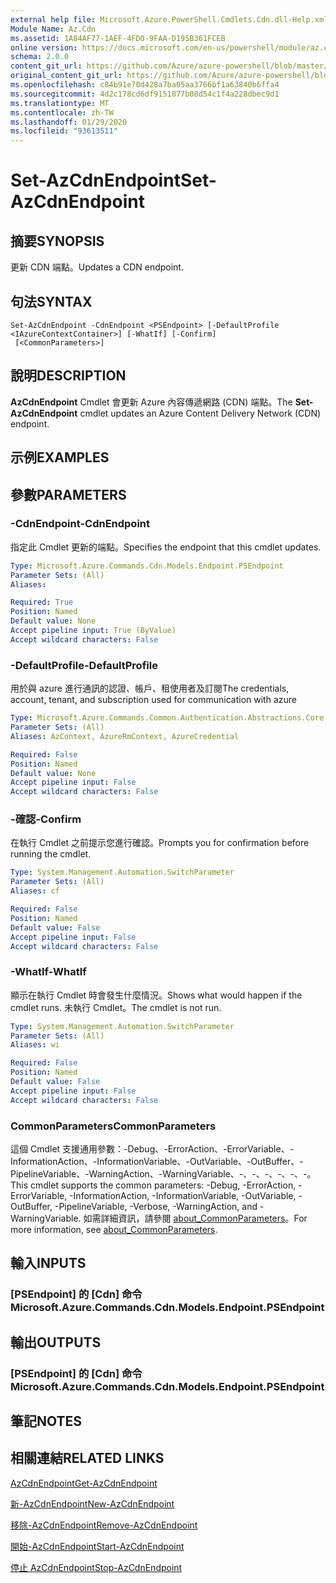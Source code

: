```yaml
---
external help file: Microsoft.Azure.PowerShell.Cmdlets.Cdn.dll-Help.xml
Module Name: Az.Cdn
ms.assetid: 1A84AF77-1AEF-4FD0-9FAA-D195B361FCEB
online version: https://docs.microsoft.com/en-us/powershell/module/az.cdn/set-azcdnendpoint
schema: 2.0.0
content_git_url: https://github.com/Azure/azure-powershell/blob/master/src/Cdn/Cdn/help/Set-AzCdnEndpoint.md
original_content_git_url: https://github.com/Azure/azure-powershell/blob/master/src/Cdn/Cdn/help/Set-AzCdnEndpoint.md
ms.openlocfilehash: c84b91e70d428a7ba05aa3766bf1a63840b6ffa4
ms.sourcegitcommit: 4d2c178cd6df9151877b08d54c1f4a228dbec9d1
ms.translationtype: MT
ms.contentlocale: zh-TW
ms.lasthandoff: 01/29/2020
ms.locfileid: "93613511"
---
```

# <span data-ttu-id="9c35d-101">Set-AzCdnEndpoint</span><span class="sxs-lookup"><span data-stu-id="9c35d-101">Set-AzCdnEndpoint</span></span>

## <span data-ttu-id="9c35d-102">摘要</span><span class="sxs-lookup"><span data-stu-id="9c35d-102">SYNOPSIS</span></span>
<span data-ttu-id="9c35d-103">更新 CDN 端點。</span><span class="sxs-lookup"><span data-stu-id="9c35d-103">Updates a CDN endpoint.</span></span>

## <span data-ttu-id="9c35d-104">句法</span><span class="sxs-lookup"><span data-stu-id="9c35d-104">SYNTAX</span></span>

```
Set-AzCdnEndpoint -CdnEndpoint <PSEndpoint> [-DefaultProfile <IAzureContextContainer>] [-WhatIf] [-Confirm]
 [<CommonParameters>]
```

## <span data-ttu-id="9c35d-105">說明</span><span class="sxs-lookup"><span data-stu-id="9c35d-105">DESCRIPTION</span></span>
<span data-ttu-id="9c35d-106">**AzCdnEndpoint** Cmdlet 會更新 Azure 內容傳遞網路 (CDN) 端點。</span><span class="sxs-lookup"><span data-stu-id="9c35d-106">The **Set-AzCdnEndpoint** cmdlet updates an Azure Content Delivery Network (CDN) endpoint.</span></span>

## <span data-ttu-id="9c35d-107">示例</span><span class="sxs-lookup"><span data-stu-id="9c35d-107">EXAMPLES</span></span>

## <span data-ttu-id="9c35d-108">參數</span><span class="sxs-lookup"><span data-stu-id="9c35d-108">PARAMETERS</span></span>

### <span data-ttu-id="9c35d-109">-CdnEndpoint</span><span class="sxs-lookup"><span data-stu-id="9c35d-109">-CdnEndpoint</span></span>
<span data-ttu-id="9c35d-110">指定此 Cmdlet 更新的端點。</span><span class="sxs-lookup"><span data-stu-id="9c35d-110">Specifies the endpoint that this cmdlet updates.</span></span>

```yaml
Type: Microsoft.Azure.Commands.Cdn.Models.Endpoint.PSEndpoint
Parameter Sets: (All)
Aliases:

Required: True
Position: Named
Default value: None
Accept pipeline input: True (ByValue)
Accept wildcard characters: False
```

### <span data-ttu-id="9c35d-111">-DefaultProfile</span><span class="sxs-lookup"><span data-stu-id="9c35d-111">-DefaultProfile</span></span>
<span data-ttu-id="9c35d-112">用於與 azure 進行通訊的認證、帳戶、租使用者及訂閱</span><span class="sxs-lookup"><span data-stu-id="9c35d-112">The credentials, account, tenant, and subscription used for communication with azure</span></span>

```yaml
Type: Microsoft.Azure.Commands.Common.Authentication.Abstractions.Core.IAzureContextContainer
Parameter Sets: (All)
Aliases: AzContext, AzureRmContext, AzureCredential

Required: False
Position: Named
Default value: None
Accept pipeline input: False
Accept wildcard characters: False
```

### <span data-ttu-id="9c35d-113">-確認</span><span class="sxs-lookup"><span data-stu-id="9c35d-113">-Confirm</span></span>
<span data-ttu-id="9c35d-114">在執行 Cmdlet 之前提示您進行確認。</span><span class="sxs-lookup"><span data-stu-id="9c35d-114">Prompts you for confirmation before running the cmdlet.</span></span>

```yaml
Type: System.Management.Automation.SwitchParameter
Parameter Sets: (All)
Aliases: cf

Required: False
Position: Named
Default value: False
Accept pipeline input: False
Accept wildcard characters: False
```

### <span data-ttu-id="9c35d-115">-WhatIf</span><span class="sxs-lookup"><span data-stu-id="9c35d-115">-WhatIf</span></span>
<span data-ttu-id="9c35d-116">顯示在執行 Cmdlet 時會發生什麼情況。</span><span class="sxs-lookup"><span data-stu-id="9c35d-116">Shows what would happen if the cmdlet runs.</span></span>
<span data-ttu-id="9c35d-117">未執行 Cmdlet。</span><span class="sxs-lookup"><span data-stu-id="9c35d-117">The cmdlet is not run.</span></span>

```yaml
Type: System.Management.Automation.SwitchParameter
Parameter Sets: (All)
Aliases: wi

Required: False
Position: Named
Default value: False
Accept pipeline input: False
Accept wildcard characters: False
```

### <span data-ttu-id="9c35d-118">CommonParameters</span><span class="sxs-lookup"><span data-stu-id="9c35d-118">CommonParameters</span></span>
<span data-ttu-id="9c35d-119">這個 Cmdlet 支援通用參數：-Debug、-ErrorAction、-ErrorVariable、-InformationAction、-InformationVariable、-OutVariable、-OutBuffer、-PipelineVariable、-WarningAction、-WarningVariable、-、-、-、-、-、-。</span><span class="sxs-lookup"><span data-stu-id="9c35d-119">This cmdlet supports the common parameters: -Debug, -ErrorAction, -ErrorVariable, -InformationAction, -InformationVariable, -OutVariable, -OutBuffer, -PipelineVariable, -Verbose, -WarningAction, and -WarningVariable.</span></span> <span data-ttu-id="9c35d-120">如需詳細資訊，請參閱 [about_CommonParameters](https://go.microsoft.com/fwlink/?LinkID=113216)。</span><span class="sxs-lookup"><span data-stu-id="9c35d-120">For more information, see [about_CommonParameters](https://go.microsoft.com/fwlink/?LinkID=113216).</span></span>

## <span data-ttu-id="9c35d-121">輸入</span><span class="sxs-lookup"><span data-stu-id="9c35d-121">INPUTS</span></span>

### <span data-ttu-id="9c35d-122">[PSEndpoint] 的 [Cdn] 命令</span><span class="sxs-lookup"><span data-stu-id="9c35d-122">Microsoft.Azure.Commands.Cdn.Models.Endpoint.PSEndpoint</span></span>

## <span data-ttu-id="9c35d-123">輸出</span><span class="sxs-lookup"><span data-stu-id="9c35d-123">OUTPUTS</span></span>

### <span data-ttu-id="9c35d-124">[PSEndpoint] 的 [Cdn] 命令</span><span class="sxs-lookup"><span data-stu-id="9c35d-124">Microsoft.Azure.Commands.Cdn.Models.Endpoint.PSEndpoint</span></span>

## <span data-ttu-id="9c35d-125">筆記</span><span class="sxs-lookup"><span data-stu-id="9c35d-125">NOTES</span></span>

## <span data-ttu-id="9c35d-126">相關連結</span><span class="sxs-lookup"><span data-stu-id="9c35d-126">RELATED LINKS</span></span>

[<span data-ttu-id="9c35d-127">AzCdnEndpoint</span><span class="sxs-lookup"><span data-stu-id="9c35d-127">Get-AzCdnEndpoint</span></span>](./Get-AzCdnEndpoint.md)

[<span data-ttu-id="9c35d-128">新-AzCdnEndpoint</span><span class="sxs-lookup"><span data-stu-id="9c35d-128">New-AzCdnEndpoint</span></span>](./New-AzCdnEndpoint.md)

[<span data-ttu-id="9c35d-129">移除-AzCdnEndpoint</span><span class="sxs-lookup"><span data-stu-id="9c35d-129">Remove-AzCdnEndpoint</span></span>](./Remove-AzCdnEndpoint.md)

[<span data-ttu-id="9c35d-130">開始-AzCdnEndpoint</span><span class="sxs-lookup"><span data-stu-id="9c35d-130">Start-AzCdnEndpoint</span></span>](./Start-AzCdnEndpoint.md)

[<span data-ttu-id="9c35d-131">停止 AzCdnEndpoint</span><span class="sxs-lookup"><span data-stu-id="9c35d-131">Stop-AzCdnEndpoint</span></span>](./Stop-AzCdnEndpoint.md)


